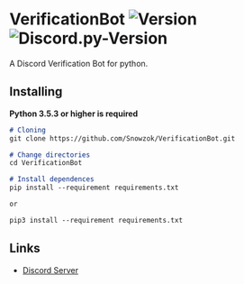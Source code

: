 # VerificationBot ![Version](https://img.shields.io/badge/python-3.5%20%7C%203.6%20%7C%203.7%20%7C%203.8-blue?style=flat-square) ![Discord.py-Version](https://img.shields.io/badge/discord.py-1.3.2-blue?style=flat-square)

A Discord Verification Bot for python.

## Installing


**Python 3.5.3 or higher is required**

```markdown
# Cloning
git clone https://github.com/Snowzok/VerificationBot.git

# Change directories
cd VerificationBot

# Install dependences
pip install --requirement requirements.txt

or

pip3 install --requirement requirements.txt
```

## Links

-   [Discord Server](https://discord.gg/s25at7n)

